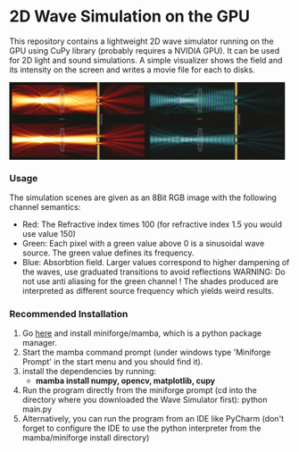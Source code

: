 # 2D Wave Simulation on the GPU

This repository contains a lightweight 2D wave simulator running on the GPU using CuPy library (probably requires a NVIDIA GPU). It can be used for 2D light and sound simulations.
A simple visualizer shows the field and its intensity on the screen and writes a movie file for each to disks. 

<div style="display: flex;">
    <img src="images/example1.jpg" alt="Example Image 1" width="49%">
    <img src="images/example2.jpg" alt="Example Image 2" width="49%">
</div>

### Usage ###

The simulation scenes are given as an 8Bit RGB image with the following channel semantics:
* Red:   The Refractive index times 100 (for refractive index 1.5 you would use value 150)
* Green: Each pixel with a green value above 0 is a sinusoidal wave source. The green value defines its frequency.
* Blue:  Absorbtion field. Larger values correspond to higher dampening of the waves, use graduated transitions to avoid reflections
WARNING: Do not use anti aliasing for the green channel ! The shades produced are interpreted as different source frequency which yields weird results.

### Recommended Installation ###

1. Go [here](https://github.com/conda-forge/miniforge) and install miniforge/mamba, which is a python package manager.
2. Start the mamba command prompt (under windows type 'Miniforge Prompt' in the start menu and you should find it).
3. install the dependencies by running:
   - **mamba install numpy, opencv, matplotlib, cupy**
4. Run the program directly from the miniforge prompt (cd into the directory where you downloaded the Wave Simulator first):
   python main.py
6. Alternatively, you can run the program from an IDE like PyCharm (don't forget to configure the IDE to use the python interpreter from the mamba/miniforge install directory)





